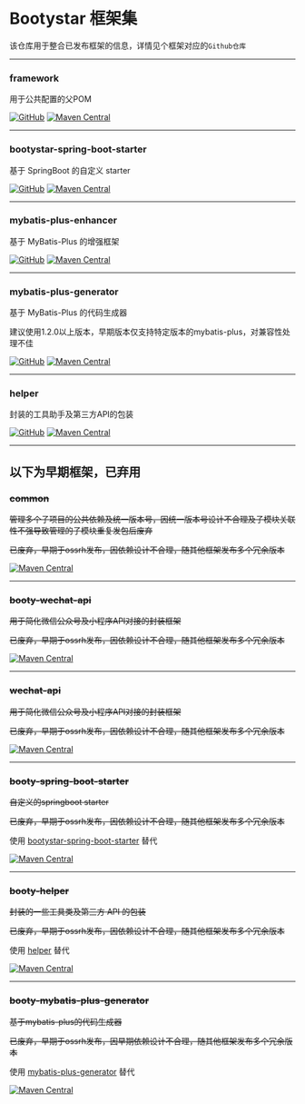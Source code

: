# Bootystar 框架集

该仓库用于整合已发布框架的信息，详情见个框架对应的`Github仓库`

---

### framework
用于公共配置的父POM

[![GitHub](https://img.shields.io/badge/GitHub-Repository-blue)](https://github.com/bootystar/framework)
[![Maven Central](https://img.shields.io/maven-central/v/io.github.bootystar/framework)](https://central.sonatype.com/artifact/io.github.bootystar/framework)

---

### bootystar-spring-boot-starter
基于 SpringBoot 的自定义 starter

[![GitHub](https://img.shields.io/badge/GitHub-Repository-blue)](https://github.com/bootystar/bootystar-spring-boot-starter)
[![Maven Central](https://img.shields.io/maven-central/v/io.github.bootystar/bootystar-spring-boot-starter)](https://central.sonatype.com/artifact/io.github.bootystar/bootystar-spring-boot-starter)

---

### mybatis-plus-enhancer
基于 MyBatis-Plus 的增强框架

[![GitHub](https://img.shields.io/badge/GitHub-Repository-blue)](https://github.com/bootystar/mybatis-plus-enhancer)
[![Maven Central](https://img.shields.io/maven-central/v/io.github.bootystar/mybatis-plus-enhancer)](https://central.sonatype.com/artifact/io.github.bootystar/mybatis-plus-enhancer)

---

### mybatis-plus-generator
基于 MyBatis-Plus 的代码生成器

建议使用1.2.0以上版本，早期版本仅支持特定版本的mybatis-plus，对兼容性处理不佳

[![GitHub](https://img.shields.io/badge/GitHub-Repository-blue)](https://github.com/bootystar/mybatis-plus-generator)
[![Maven Central](https://img.shields.io/maven-central/v/io.github.bootystar/mybatis-plus-generator)](https://central.sonatype.com/artifact/io.github.bootystar/mybatis-plus-generator)

---

### helper
封装的工具助手及第三方API的包装

[![GitHub](https://img.shields.io/badge/GitHub-Repository-blue)](https://github.com/bootystar/helper)
[![Maven Central](https://img.shields.io/maven-central/v/io.github.bootystar/helper)](https://central.sonatype.com/artifact/io.github.bootystar/helper)

---

## 以下为早期框架，已弃用

### ~~common~~
~~管理多个子项目的公共依赖及统一版本号，因统一版本号设计不合理及子模块关联性不强导致管理的子模块重复发包后废弃~~

~~已废弃，早期于ossrh发布，因依赖设计不合理，随其他框架发布多个冗余版本~~

[![Maven Central](https://img.shields.io/maven-central/v/io.github.bootystar/common)](https://central.sonatype.com/artifact/io.github.bootystar/common)

---

### ~~booty-wechat-api~~
~~用于简化微信公众号及小程序API对接的封装框架~~

~~已废弃，早期于ossrh发布，因依赖设计不合理，随其他框架发布多个冗余版本~~

[![Maven Central](https://img.shields.io/maven-central/v/io.github.bootystar/booty-wechat-api)](https://central.sonatype.com/artifact/io.github.bootystar/booty-wechat-api)

---

### ~~wechat-api~~
~~用于简化微信公众号及小程序API对接的封装框架~~

~~已废弃，早期于ossrh发布，因依赖设计不合理，随其他框架发布多个冗余版本~~

[![Maven Central](https://img.shields.io/maven-central/v/io.github.bootystar/wechat-api)](https://central.sonatype.com/artifact/io.github.bootystar/wechat-api)

---

### ~~booty-spring-boot-starter~~
~~自定义的springboot starter~~

~~已废弃，早期于ossrh发布，因依赖设计不合理，随其他框架发布多个冗余版本~~

使用 [bootystar-spring-boot-starter](#bootystar-spring-boot-starter) 替代

[![Maven Central](https://img.shields.io/maven-central/v/io.github.bootystar/booty-spring-boot-starter)](https://central.sonatype.com/artifact/io.github.bootystar/booty-spring-boot-starter)

---

### ~~booty-helper~~
~~封装的一些工具类及第三方 API 的包装~~

~~已废弃，早期于ossrh发布，因依赖设计不合理，随其他框架发布多个冗余版本~~

使用 [helper](#helper) 替代

[![Maven Central](https://img.shields.io/maven-central/v/io.github.bootystar/booty-helper)](https://central.sonatype.com/artifact/io.github.bootystar/booty-helper)

---

### ~~booty-mybatis-plus-generator~~
~~基于mybatis-plus的代码生成器~~

~~已废弃，早期于ossrh发布，因早期依赖设计不合理，随其他框架发布多个冗余版本~~

使用 [mybatis-plus-generator](#mybatis-plus-generator) 替代

[![Maven Central](https://img.shields.io/maven-central/v/io.github.bootystar/booty-mybatis-plus-generator)](https://central.sonatype.com/artifact/io.github.bootystar/booty-mybatis-plus-generator)

